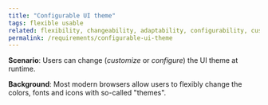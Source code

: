 ```yaml
---
title: "Configurable UI theme"
tags: flexible usable
related: flexibility, changeability, adaptability, configurability, customizability 
permalink: /requirements/configurable-ui-theme
---
```


<div class="quality-requirement" markdown="1">

**Scenario**: Users can change (_customize_ or _configure_) the UI theme at runtime.

**Background**: Most modern browsers allow users to flexibly change the colors, fonts and icons with so-called "themes".

</div><br>







